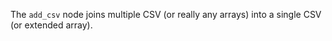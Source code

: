 The `add_csv` node joins multiple CSV (or really any arrays) into a single CSV (or extended array).
